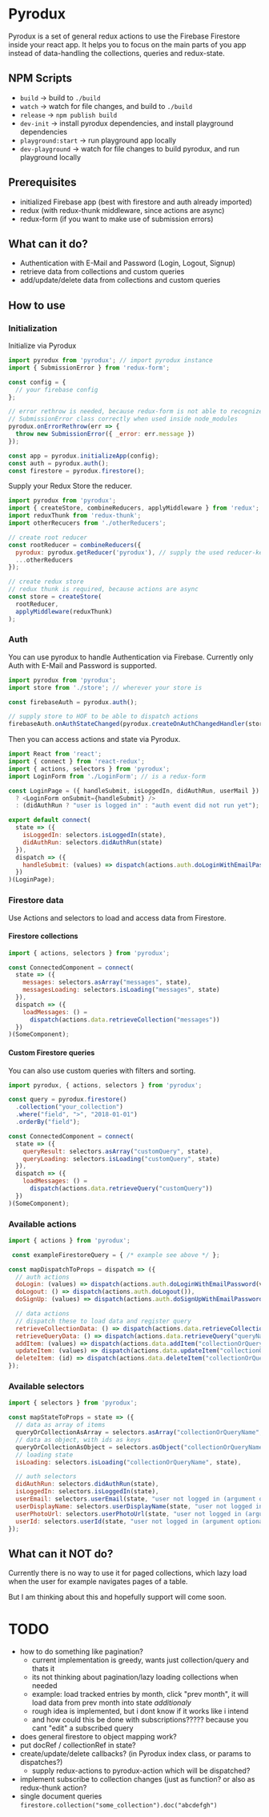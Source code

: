 # Pyrodux

Pyrodux is a set of general redux actions to use the Firebase Firestore inside your react app.
It helps you to focus on the main parts of you app instead of data-handling the collections, queries and redux-state.

## NPM Scripts

- `build` -> build to `./build`
- `watch` -> watch for file changes, and build to `./build`
- `release` -> `npm publish build`
- `dev-init` -> install pyrodux dependencies, and install playground dependencies
- `playground:start` -> run playground app locally
- `dev-playground` -> watch for file changes to build pyrodux, and run playground locally

## Prerequisites

- initialized Firebase app (best with firestore and auth already imported)
- redux (with redux-thunk middleware, since actions are async)
- redux-form (if you want to make use of submission errors)

## What can it do?

- Authentication with E-Mail and Password (Login, Logout, Signup)
- retrieve data from collections and custom queries
- add/update/delete data from collections and custom queries

## How to use

### Initialization

Initialize via Pyrodux

```js
import pyrodux from 'pyrodux'; // import pyrodux instance
import { SubmissionError } from 'redux-form';

const config = {
  // your firebase config
};

// error rethrow is needed, because redux-form is not able to recognize
// SubmissionError class correctly when used inside node_modules
pyrodux.onErrorRethrow(err => {
  throw new SubmissionError({ _error: err.message })
});

const app = pyrodux.initializeApp(config);
const auth = pyrodux.auth();
const firestore = pyrodux.firestore();
```

Supply your Redux Store the reducer.

```js
import pyrodux from 'pyrodux';
import { createStore, combineReducers, applyMiddleware } from 'redux';
import reduxThunk from 'redux-thunk';
import otherRecucers from './otherReducers';

// create root reducer
const rootReducer = combineReducers({
  pyrodux: pyrodux.getReducer('pyrodux'), // supply the used reducer-key to pyrodux, default when empty is "entities"
  ...otherReducers
});

// create redux store
// redux thunk is required, because actions are async
const store = createStore(
  rootReducer,
  applyMiddleware(reduxThunk)
);
```

### Auth

You can use pyrodux to handle Authentication via Firebase.
Currently only Auth with E-Mail and Password is supported.

```js
import pyrodux from 'pyrodux';
import store from './store'; // wherever your store is

const firebaseAuth = pyrodux.auth();

// supply store to HOF to be able to dispatch actions
firebaseAuth.onAuthStateChanged(pyrodux.createOnAuthChangedHandler(store));
```

Then you can access actions and state via Pyrodux.

```js
import React from 'react';
import { connect } from 'react-redux';
import { actions, selectors } from 'pyrodux';
import LoginForm from './LoginForm'; // is a redux-form

const LoginPage = ({ handleSubmit, isLoggedIn, didAuthRun, userMail }) => didAuthRun && !isLoggedIn
  ? <LoginForm onSubmit={handleSubmit} />
  : (didAuthRun ? "user is logged in" : "auth event did not run yet");

export default connect(
  state => ({
    isLoggedIn: selectors.isLoggedIn(state),
    didAuthRun: selectors.didAuthRun(state)
  }),
  dispatch => ({
    handleSubmit: (values) => dispatch(actions.auth.doLoginWithEmailPassword(values.email, values.password))
  })
)(LoginPage);

```

### Firestore data

Use Actions and selectors to load and access data from Firestore.

#### Firestore collections

```js
import { actions, selectors } from 'pyrodux';

const ConnectedComponent = connect(
  state => ({
    messages: selectors.asArray("messages", state),
    messagesLoading: selectors.isLoading("messages", state)
  }),
  dispatch => ({
    loadMessages: () =
      dispatch(actions.data.retrieveCollection("messages"))
  })
)(SomeComponent);
```

#### Custom Firestore queries

You can also use custom queries with filters and sorting.

```js
import pyrodux, { actions, selectors } from 'pyrodux';

const query = pyrodux.firestore()
  .collection("your_collection")
  .where("field", ">", "2018-01-01")
  .orderBy("field");

const ConnectedComponent = connect(
  state => ({
    queryResult: selectors.asArray("customQuery", state),
    queryLoading: selectors.isLoading("customQuery", state)
  }),
  dispatch => ({
    loadMessages: () =
      dispatch(actions.data.retrieveQuery("customQuery"))
  })
)(SomeComponent);
```

### Available actions

```js
import { actions } from 'pyrodux';

 const exampleFirestoreQuery = { /* example see above */ };

const mapDispatchToProps = dispatch => ({
  // auth actions
  doLogin: (values) => dispatch(actions.auth.doLoginWithEmailPassword(values.email, values.password)),
  doLogout: () => dispatch(actions.auth.doLogout()),
  doSignUp: (values) => dispatch(actions.auth.doSignUpWithEmailPassword(values.email, values.password)),

  // data actions
  // dispatch these to load data and register query
  retrieveCollectionData: () => dispatch(actions.data.retrieveCollection("collectionName")),
  retrieveQueryData: () => dispatch(actions.data.retrieveQuery("queryName", exampleFirestoreQuery)),
  addItem: (values) => dispatch(actions.data.addItem("collectionOrQueryName", values)),
  updateItem: (values) => dispatch(actions.data.updateItem("collectionOrQueryName", values)),
  deleteItem: (id) => dispatch(actions.data.deleteItem("collectionOrQueryname", id))
});
```

### Available selectors

```js
import { selectors } from 'pyrodux';

const mapStateToProps = state => ({
  // data as array of items
  queryOrCollectionAsArray = selectors.asArray("collectionOrQueryName", state),
  // data as object, with ids as keys
  queryOrCollectionAsObject = selectors.asObject("collectionOrQueryName", state),
  // loading state
  isLoading: selectors.isLoading("collectionOrQueryName", state),

  // auth selectors
  didAuthRun: selectors.didAuthRun(state),
  isLoggedIn: selectors.isLoggedIn(state),
  userEmail: selectors.userEmail(state, "user not logged in (argument optional)"),
  userDisplayName: selectors.userDisplayName(state, "user not logged in (argument optional)"),
  userPhotoUrl: selectors.userPhotoUrl(state, "user not logged in (argument optional)"),
  userId: selectors.userId(state, "user not logged in (argument optional)")
});
```

## What can it NOT do?

Currently there is no way to use it for paged collections, which lazy load
when the user for example navigates pages of a table.

But I am thinking about this and hopefully support will come soon.

# TODO

- how to do something like pagination?
  - current implementation is greedy, wants just collection/query and thats it
  - its not thinking about pagination/lazy loading collections when needed
  - example: load tracked entries by month, click "prev month", it will load data from prev month into state *additionaly*
  - rough idea is implemented, but i dont know if it works like i intend
  - and how could this be done with subscriptions????? because you cant "edit" a subscribed query
- does general firestore to object mapping work?
- put docRef / collectionRef in state?
- create/update/delete callbacks? (in Pyrodux index class, or params to dispatches?)
  - supply redux-actions to pyrodux-action which will be dispatched?
- implement subscribe to collection changes (just as function? or also as redux-thunk action?
- single document queries `firestore.collection("some_collection").doc("abcdefgh")`
